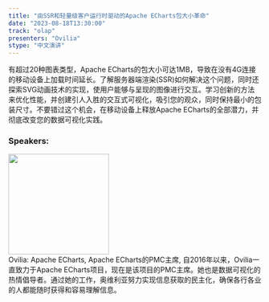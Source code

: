 ```yaml
---
title: "由SSR和轻量级客户运行时驱动的Apache ECharts包大小革命"
date: "2023-08-18T13:30:00" 
track: "olap"
presenters: "Ovilia"
stype: "中文演讲"
---
```

有超过20种图表类型，Apache ECharts的包大小可达1MB，导致在没有4G连接的移动设备上加载时间延长。了解服务器端渲染(SSR)如何解决这个问题，同时还探索SVG动画技术的实现，使用户能够与呈现的图像进行交互。学习创新的方法来优化性能，并创建引人入胜的交互式可视化，吸引您的观众，同时保持最小的包装尺寸。不要错过这个机会，在移动设备上释放Apache ECharts的全部潜力，并彻底改变您的数据可视化实践。
 ### Speakers: 
 <img src="https://img.bagevent.com/resource/20230616/1631306510.png" width="200" /><br>Ovilia: Apache ECharts, Apache ECharts的PMC主席, 自2016年以来，Ovilia一直致力于Apache ECharts项目，现在是该项目的PMC主席。她也是数据可视化的热情倡导者。通过她的工作，奥维利亚努力实现信息获取的民主化，确保各行各业的人都能随时获得和容易理解信息。
 <br><br>